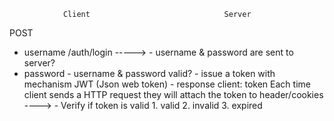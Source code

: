                 Client                              Server

POST

- username /auth/login -----> - username & password are sent to server?
- password - username & password valid? - issue a token with mechanism JWT (Json web token) - response client: token
  Each time client sends a HTTP request
  they will attach the token to header/cookies ----> - Verify if token is valid 1. valid 2. invalid 3. expired
